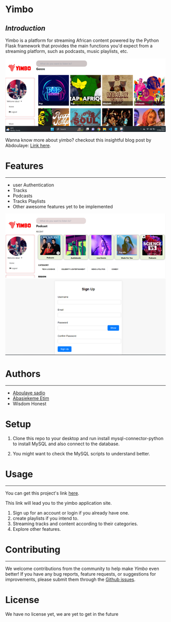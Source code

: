 # Yimbo

## *Introduction*

Yimbo is a platform for streaming African content powered by the Python Flask framework that provides the main functions you'd expect from a streaming platform, such as podcasts, music playlists, etc.

![Alt Text](./yimbo_appli/Screenshot%202024-04-17%20155326.png)

Wanna know more about yimbo? checkout this insightful blog post by Abdoulaye: [Link here](https://shorturl.at/rsD14).

# <span style="font-size: 17;">Features</span>

---
- user Authentication
- Tracks
- Podcasts
- Tracks Playlists
- Other awesome features yet to be implemented

![ALT TEXT](./yimbo_appli/Screenshot%202024-04-17%20190651.png)
![ALT TEXT](./yimbo_appli/Screenshot%202024-04-17%20190904.png)

# <span style="font-size: 17;">Authors</span>

---
- [Aboulaye sadio](https://www.linkedin.com/in/abdoulaye-sadio-4b951a225/)
- [Abasiekeme Etim](https://www.linkedin.com/in/abas03/)
- Wisdom Honest

# <span style="font-size: 17;">Setup</span>

1. Clone this repo to your desktop and run install mysql-connector-python to install MySQL and also connect to the database.

2. You might want to check the MySQL scripts to understand better.

# <span style="font-size: 17;">Usage</span>

***
You can get this project's link [here](https://www.yimboafrica.site/).

This link will lead you to the yimbo application site.

1. Sign up for an account or login if you already have one.
2. create playlists if you intend to.
3. Streaming tracks and content according to their categories.
4. Explore other features.

# <span style="font-size: 17;">Contributing</span>
***
We welcome contributions from the community to help make *Yimbo* even better! If you have any bug reports, feature requests, or suggestions for improvements, please submit them through the [Github issues](https://github.com/iAbasekeme/Yimbo/issues).

# <span style="font-size: 17;">License</span>
We have no license yet, we are yet to get in the future
